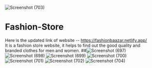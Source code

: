 ![Screenshot (703)](https://user-images.githubusercontent.com/107416335/221363552-f87d9a42-13bf-4f98-89e4-c74969521f4f.png)
# Fashion-Store
 Here is the updated link of website --   https://fashionbaazar.netlify.app/   
It is a fashion store website, it helps to find out the good quality and branded clothes for men and women.
##![Screenshot (697)](https://user-images.githubusercontent.com/107416335/221363311-f9b8cd41-62a3-4631-ab6d-773e28d974c3.png)
![Screenshot (698)](https://user-images.githubusercontent.com/107416335/221363336-849edb46-ba00-4f5a-a341-ba1f0ebe5d03.png)
![Screenshot (699)](https://user-images.githubusercontent.com/107416335/221363342-1fc9a3f6-75ac-4a38-ac6d-be51bee07478.png)
![Screenshot (700)](https://user-images.githubusercontent.com/107416335/221363351-800840e6-4f46-41fb-a8c8-20dfb4140e51.png)
![Screenshot (701)](https://user-images.githubusercontent.com/107416335/221363361-fb1632c0-6806-43d6-aef2-9b4e8986d8f1.png)
![Screenshot (702)](https://user-images.githubusercontent.com/107416335/221363376-27590e08-4b36-4851-aabf-5021140b69c2.png)
![Screenshot (704)](https://user-images.githubusercontent.com/107416335/222949858-b862e13f-5a08-428b-9533-8b97b4e7627d.png)
